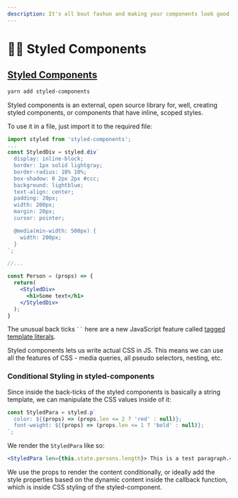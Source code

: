 ```yaml
---
description: It's all bout fashun and making your components look good.
---
```


# 💅🏼 Styled Components

## [Styled Components](https://styled-components.com/)

```bash
yarn add styled-components
```

Styled components is an external, open source library for, well, creating styled components, or components that have inline, scoped styles.

To use it in a file, just import it to the required file:

```jsx
import styled from 'styled-components';
...
const StyledDiv = styled.div`
  display: inline-block;
  border: 1px solid lightgray;
  border-radius: 10% 10%;
  box-shadow: 0 2px 2px #ccc;
  background: lightblue;
  text-align: center;
  padding: 20px;
  width: 200px;
  margin: 20px;
  cursor: pointer;

  @media(min-width: 500px) {
    width: 200px;
  }
`;

//...

const Person = (props) => {
  return(
    <StyledDiv>
      <h1>Some text</h1>
    </StyledDiv>
  );
}
```

The unusual back ticks ` `` ` here are a new JavaScript feature called [tagged template literals](https://developer.mozilla.org/en-US/docs/Web/JavaScript/Reference/Template\_literals#Tagged\_templates).

Styled components lets us write actual CSS in JS. This means we can use all the features of CSS - media queries, all pseudo selectors, nesting, etc.

### Conditional Styling in styled-components

Since inside the back-ticks of the styled components is basically a string template, we can manipulate the CSS values inside of it:

```jsx
const StyledPara = styled.p`
  color: ${(props) => (props.len <= 2 ? 'red' : null)};
  font-weight: ${(props) => (props.len <= 1 ? 'bold' : null)};
`;
```

We render the `StyledPara` like so:

```jsx
<StyledPara len={this.state.persons.length}> This is a test paragraph.</StyledPara>
```

We use the props to render the content conditionally, or ideally add the style properties based on the dynamic content inside the callback function, which is inside CSS styling of the styled-component.
